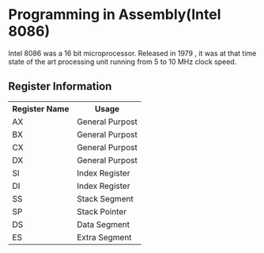 # Programming in Assembly(Intel 8086)

Intel 8086 was a 16 bit microprocessor. Released in 1979 , it was at that time state of the art processing unit running from 5 to 10 MHz clock speed. 

## Register Information 

<table>
<tr>
	<th>Register Name</th>
	<th>Usage</th>
</tr>
<tr>
	<td>AX</td>
	<td>General Purpost</td>
</tr>
<tr>
	<td>BX</td>
	<td>General Purpost</td>
</tr>
<tr>
	<td>CX</td>
	<td>General Purpost</td>
</tr>
<tr>
	<td>DX</td>
	<td>General Purpost</td>
</tr>
<tr>
	<td>SI</td>
	<td>Index Register</td>
</tr>
<tr>
	<td>DI</td>
	<td>Index Register</td>
</tr>
<tr>
	<td>SS</td>
	<td>Stack Segment</td>
</tr>
<tr>
	<td>SP</td>
	<td>Stack Pointer</td>
</tr>
<tr>
	<td>DS</td>
	<td>Data Segment</td>
</tr>
<tr>
	<td>ES</td>
	<td>Extra Segment</td>
</tr>
</table> 